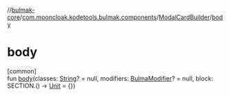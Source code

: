 //[bulmak-core](../../../index.md)/[com.mooncloak.kodetools.bulmak.components](../index.md)/[ModalCardBuilder](index.md)/[body](body.md)

# body

[common]\
fun [body](body.md)(classes: [String](https://kotlinlang.org/api/core/kotlin-stdlib/kotlin/-string/index.html)? = null, modifiers: [BulmaModifier](../../com.mooncloak.kodetools.bulmak.modifier/-bulma-modifier/index.md)? = null, block: SECTION.() -&gt; [Unit](https://kotlinlang.org/api/core/kotlin-stdlib/kotlin/-unit/index.html) = {})
